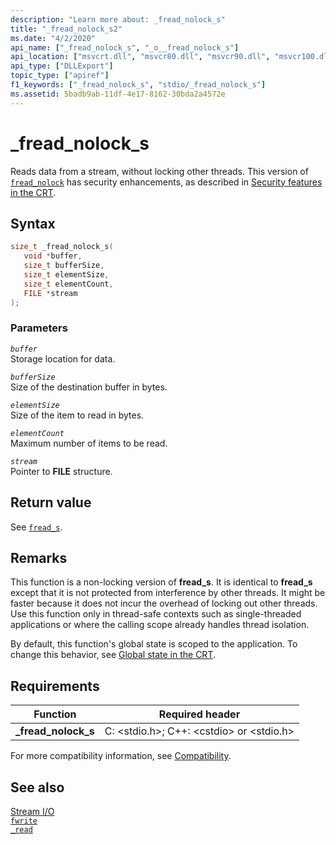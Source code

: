 ```yaml
---
description: "Learn more about: _fread_nolock_s"
title: "_fread_nolock_s2"
ms.date: "4/2/2020"
api_name: ["_fread_nolock_s", "_o__fread_nolock_s"]
api_location: ["msvcrt.dll", "msvcr80.dll", "msvcr90.dll", "msvcr100.dll", "msvcr100_clr0400.dll", "msvcr110.dll", "msvcr110_clr0400.dll", "msvcr120.dll", "msvcr120_clr0400.dll", "ucrtbase.dll", "api-ms-win-crt-stdio-l1-1-0.dll", "api-ms-win-crt-private-l1-1-0.dll"]
api_type: ["DLLExport"]
topic_type: ["apiref"]
f1_keywords: ["_fread_nolock_s", "stdio/_fread_nolock_s"]
ms.assetid: 5badb9ab-11df-4e17-8162-30bda2a4572e
---
```

# _fread_nolock_s

Reads data from a stream, without locking other threads. This version of [`fread_nolock`](fread-nolock.md) has security enhancements, as described in [Security features in the CRT](../security-features-in-the-crt.md).

## Syntax

```C
size_t _fread_nolock_s(
   void *buffer,
   size_t bufferSize,
   size_t elementSize,
   size_t elementCount,
   FILE *stream
);
```

### Parameters

*`buffer`*\
Storage location for data.

*`bufferSize`*\
Size of the destination buffer in bytes.

*`elementSize`*\
Size of the item to read in bytes.

*`elementCount`*\
Maximum number of items to be read.

*`stream`*\
Pointer to **FILE** structure.

## Return value

See [`fread_s`](fread-s.md).

## Remarks

This function is a non-locking version of **fread_s**. It is identical to **fread_s** except that it is not protected from interference by other threads. It might be faster because it does not incur the overhead of locking out other threads. Use this function only in thread-safe contexts such as single-threaded applications or where the calling scope already handles thread isolation.

By default, this function's global state is scoped to the application. To change this behavior, see [Global state in the CRT](../global-state.md).

## Requirements

|Function|Required header|
|--------------|---------------------|
|**_fread_nolock_s**|C: \<stdio.h>; C++: \<cstdio> or \<stdio.h>|

For more compatibility information, see [Compatibility](../compatibility.md).

## See also

[Stream I/O](../stream-i-o.md)\
[`fwrite`](fwrite.md)\
[`_read`](read.md)
